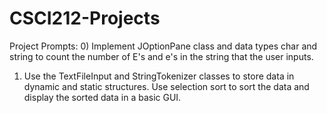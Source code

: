 # CSCI212-Projects
Project Prompts:
0) Implement JOptionPane class and data types char and string to count the number of E's and e's in the string that the user inputs.
1) Use the TextFileInput and StringTokenizer classes to store data in dynamic and static structures. Use selection sort to sort the data and display the sorted data in a basic GUI.
